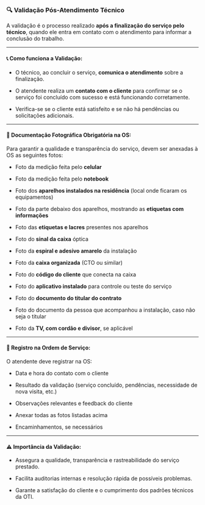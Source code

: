 ### 🔍 **Validação Pós-Atendimento Técnico**

A validação é o processo realizado **após a finalização do serviço pelo técnico**, quando ele entra em contato com o atendimento para informar a conclusão do trabalho.

---

#### 📞 **Como funciona a Validação:**

- O técnico, ao concluir o serviço, **comunica o atendimento** sobre a finalização.
    
- O atendente realiza um **contato com o cliente** para confirmar se o serviço foi concluído com sucesso e está funcionando corretamente.
    
- Verifica-se se o cliente está satisfeito e se não há pendências ou solicitações adicionais.
    

---

#### 📸 **Documentação Fotográfica Obrigatória na OS:**

Para garantir a qualidade e transparência do serviço, devem ser anexadas à OS as seguintes fotos:

- Foto da medição feita pelo **celular**
    
- Foto da medição feita pelo **notebook**
    
- Foto dos **aparelhos instalados na residência** (local onde ficaram os equipamentos)
    
- Foto da parte debaixo dos aparelhos, mostrando as **etiquetas com informações**
    
- Foto das **etiquetas e lacres** presentes nos aparelhos
    
- Foto do **sinal da caixa** óptica
    
- Foto da **espiral e adesivo amarelo** da instalação
    
- Foto da **caixa organizada** (CTO ou similar)
    
- Foto do **código do cliente** que conecta na caixa
    
- Foto do **aplicativo instalado** para controle ou teste do serviço
    
- Foto do **documento do titular do contrato**
    
- Foto do documento da pessoa que acompanhou a instalação, caso não seja o titular
    
- Foto da **TV, com cordão e divisor**, se aplicável
    

---

#### 📝 **Registro na Ordem de Serviço:**

O atendente deve registrar na OS:

- Data e hora do contato com o cliente
    
- Resultado da validação (serviço concluído, pendências, necessidade de nova visita, etc.)
    
- Observações relevantes e feedback do cliente
    
- Anexar todas as fotos listadas acima
    
- Encaminhamentos, se necessários
    

---

#### ⚠️ **Importância da Validação:**

- Assegura a qualidade, transparência e rastreabilidade do serviço prestado.
    
- Facilita auditorias internas e resolução rápida de possíveis problemas.
    
- Garante a satisfação do cliente e o cumprimento dos padrões técnicos da OTI.